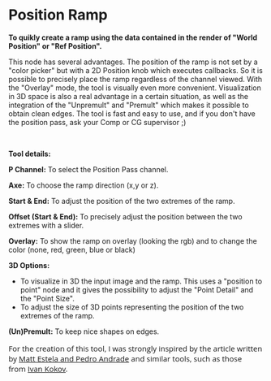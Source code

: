 # Position Ramp
<strong>To quikly create a ramp using the data contained in the render of "World Position" or "Ref Position".</strong>

This node has several advantages. The position of the ramp is not set by a "color picker" but with a 2D Position knob which executes callbacks. So it is possible to precisely place the ramp regardless of the channel viewed. With the "Overlay" mode, the tool is visually even more convenient.
Visualization in 3D space is also a real advantage in a certain situation, as well as the integration of the "Unpremult" and "Premult" which makes it possible to obtain clean edges.
The tool is fast and easy to use, and if you don't have the position pass, ask your Comp or CG supervisor ;)

<img class="aligncenter wp-image-2249 size-full" src="http://franklinvfx.com/wp-content/uploads/2017/04/11.gif" alt="" />
<img class="aligncenter wp-image-2249 size-full" src="http://franklinvfx.com/wp-content/uploads/2017/04/3.gif" alt="" />
<img class="aligncenter wp-image-2249 size-full" src="http://franklinvfx.com/wp-content/uploads/2017/04/4.gif" alt="" />

<strong>Tool details:</strong>

<strong>P Channel:</strong> To select the Position Pass channel.

<strong>Axe:</strong> To choose the ramp direction (x,y or z).

<strong>Start & End:</strong> To adjust the position of the two extremes of the ramp.

<strong>Offset (Start & End):</strong> To precisely adjust the position between the two extremes with a slider.

<strong>Overlay:</strong> To show the ramp on overlay (looking the rgb) and to change the color (none, red, green, blue or black)

<strong>3D Options:</strong>
- To visualize in 3D the input image and the ramp. This uses a "position to point" node and it gives the possibility to adjust the "Point Detail" and the "Point Size".
- To adjust the size of 3D points representing the position of the two extremes of the ramp.

<strong>(Un)Premult:</strong> To keep nice shapes on edges.

<p style="font-family: 'Open Sans', sans-serif; font-size: 15px; font-style: normal; font-variant-ligatures: normal; font-variant-caps: normal; font-weight: 400;">For the creation of this tool, I was strongly inspired by the article written by <a title="Nukepedia Tutorial" href="http://www.nukepedia.com/written-tutorials/expressions-101" target="_blank" rel="noopener">Matt Estela and Pedro Andrade</a> and similar tools, such as those from <a title="Nukepedia Tool" href="http://www.nukepedia.com/toolsets/3d/wptk" target="_blank" rel="noopener">Ivan Kokov</a>.</p>
